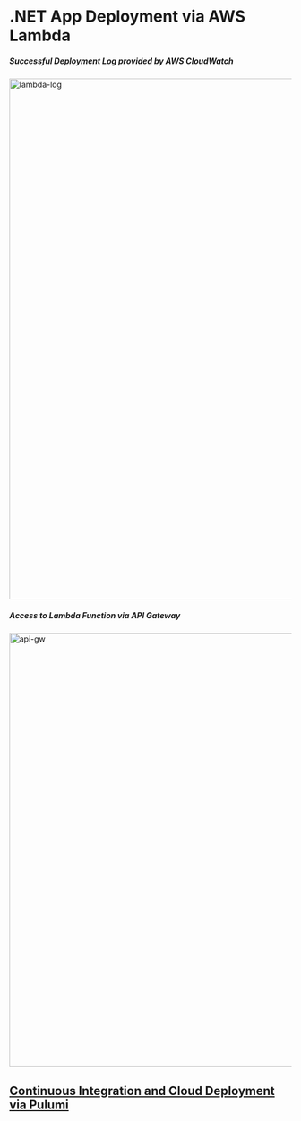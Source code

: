 # .NET App Deployment via AWS Lambda

##### Successful Deployment Log provided by AWS CloudWatch
<img width="930" alt="lambda-log" src="https://github.com/ignatstrelets/dotnet_lambda_app/assets/120760559/c4c6bf29-cdf9-433a-bb97-0187d90bc706">

##### Access to Lambda Function via API Gateway
<img width="775" alt="api-gw" src="https://github.com/ignatstrelets/dotnet_lambda_app/assets/120760559/d5c866ae-af73-488e-8790-739ef15c518b">

## [Continuous Integration and Cloud Deployment via Pulumi](https://github.com/ignatstrelets/dotnet_lambda_pulumi/)


